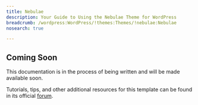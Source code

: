 ```yaml
---
title: Nebulae
description: Your Guide to Using the Nebulae Theme for WordPress
breadcrumb: /wordpress:WordPress/!themes:Themes/!nebulae:Nebulae
nosearch: true

---
```


Coming Soon
-----

This documentation is in the process of being written and will be made available soon. 

Tutorials, tips, and other additional resources for this template can be found in its official [forum][forum].

[forum]: http://www.rockettheme.com/forum/wordpress-theme-nebulae/